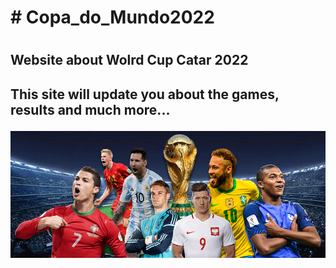 <h1># Copa_do_Mundo2022<h1>
<h2>Website about Wolrd Cup Catar 2022 <h2>

This site will update you about the games, results and much more...
  
![alt text](https://github.com/Raquelsc05/Copa_do_Mundo2022/blob/1727e9e76c3198482a0ef50809589e28e0c9e143/images/Capawfc22%20-%20Copia%20-%20Copia.png)
